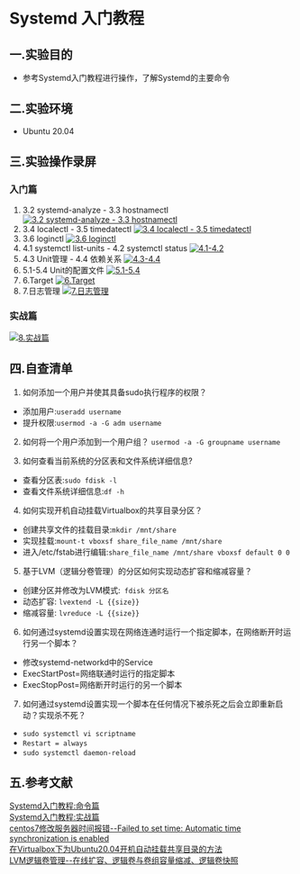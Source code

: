 # Systemd 入门教程

## 一.实验目的
* 参考Systemd入门教程进行操作，了解Systemd的主要命令

## 二.实验环境
* Ubuntu 20.04
  
## 三.实验操作录屏
### 入门篇
1. 3.2 systemd-analyze - 3.3 hostnamectl
[![3.2 systemd-analyze - 3.3 hostnamectl](https://asciinema.org/a/404088.svg)](https://asciinema.org/a/404088)
2. 3.4 localectl - 3.5 timedatectl
[![3.4 localectl - 3.5 timedatectl](https://asciinema.org/a/404095.svg)](https://asciinema.org/a/404095)
3. 3.6 loginctl
[![3.6 loginctl](https://asciinema.org/a/404102.svg)](https://asciinema.org/a/404102)
4. 4.1 systemctl list-units - 4.2 systemctl status
[![4.1-4.2](https://asciinema.org/a/404107.svg)](https://asciinema.org/a/404107)
5. 4.3 Unit管理 - 4.4 依赖关系
[![4.3-4.4](https://asciinema.org/a/404121.svg)](https://asciinema.org/a/404121)
6. 5.1-5.4 Unit的配置文件
[![5.1-5.4](https://asciinema.org/a/404134.svg)](https://asciinema.org/a/404134)
7. 6.Target
[![6.Target](https://asciinema.org/a/404317.svg)](https://asciinema.org/a/404317)
8. 7.日志管理
[![7.日志管理](https://asciinema.org/a/404324.svg)](https://asciinema.org/a/404324)
### 实战篇
[![8.实战篇](https://asciinema.org/a/404331.svg)](https://asciinema.org/a/404331)

## 四.自查清单
1. 如何添加一个用户并使其具备sudo执行程序的权限？
* 添加用户:```useradd username```
* 提升权限:```usermod -a -G adm username```

2. 如何将一个用户添加到一个用户组？
   ```usermod -a -G groupname username```

3. 如何查看当前系统的分区表和文件系统详细信息?
* 查看分区表:```sudo fdisk -l```
* 查看文件系统详细信息:```df -h```

4. 如何实现开机自动挂载Virtualbox的共享目录分区？
* 创建共享文件的挂载目录:```mkdir /mnt/share```
* 实现挂载:```mount-t vboxsf share_file_name /mnt/share ```
* 进入/etc/fstab进行编辑:```share_file_name /mnt/share vboxsf default 0 0```

5. 基于LVM（逻辑分卷管理）的分区如何实现动态扩容和缩减容量？
* 创建分区并修改为LVM模式:``` fdisk 分区名```
* 动态扩容: ```lvextend -L {{size}}```
* 缩减容量: ```lvreduce -L {{size}}```
  
6. 如何通过systemd设置实现在网络连通时运行一个指定脚本，在网络断开时运行另一个脚本？
* 修改systemd-networkd中的Service
* ExecStartPost=网络联通时运行的指定脚本
* ExecStopPost=网络断开时运行的另一个脚本

7. 如何通过systemd设置实现一个脚本在任何情况下被杀死之后会立即重新启动？实现杀不死？
* ```sudo systemctl vi scriptname```
* ```Restart = always```
* ```sudo systemctl daemon-reload```
  
## 五.参考文献
[Systemd入门教程:命令篇](http://www.ruanyifeng.com/blog/2016/03/systemd-tutorial-commands.html)<br/>
[Systemd入门教程:实战篇](http://www.ruanyifeng.com/blog/2016/03/systemd-tutorial-part-two.html)<br/>
[centos7修改服务器时间报错--Failed to set time: Automatic time synchronization is enabled](https://blog.csdn.net/xzm5708796/article/details/103733211)<br/>
[在Virtualbox下为Ubuntu20.04开机自动挂载共享目录的方法](https://blog.csdn.net/jiangdan_lili/article/details/110003759)<br/>
[LVM逻辑卷管理--在线扩容、逻辑卷与卷组容量缩减、逻辑卷快照](https://blog.51cto.com/13691477/2299707)
   
 
   
   

      